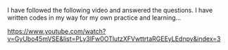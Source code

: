 I have followed the following video and answered the questions. I have written codes in my way for my own practice and learning...

https://www.youtube.com/watch?v=GyUbo45mVSE&list=PLy3lFw0OTlutzXFVwttrtaRGEEyLEdnpy&index=3
